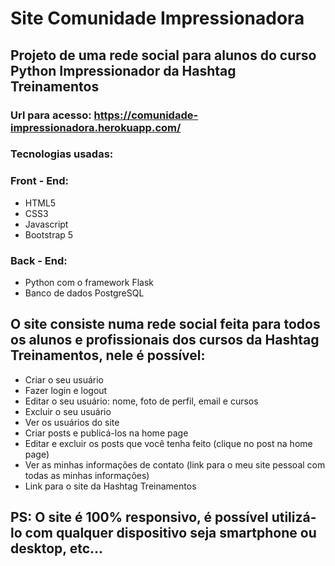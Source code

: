 # Site Comunidade Impressionadora
## Projeto de uma rede social para alunos do curso Python Impressionador da Hashtag Treinamentos

### Url para acesso: https://comunidade-impressionadora.herokuapp.com/

### Tecnologias usadas:
### Front - End:
- HTML5
- CSS3
- Javascript
- Bootstrap 5
### Back - End:
- Python com o framework Flask
- Banco de dados PostgreSQL

## O site consiste numa rede social feita para todos os alunos e profissionais dos cursos da Hashtag Treinamentos, nele é possível:
- Criar o seu usuário
- Fazer login e logout
- Editar o seu usuário: nome, foto de perfil, email e cursos
- Excluir o seu usuário
- Ver os usuários do site
- Criar posts e publicá-los na home page
- Editar e excluir os posts que você tenha feito (clique no post na home page)
- Ver as minhas informações de contato (link para o meu site pessoal com todas as minhas informações)
- Link para o site da Hashtag Treinamentos
## PS: O site é 100% responsivo, é possível utilizá-lo com qualquer dispositivo seja smartphone ou desktop, etc...
